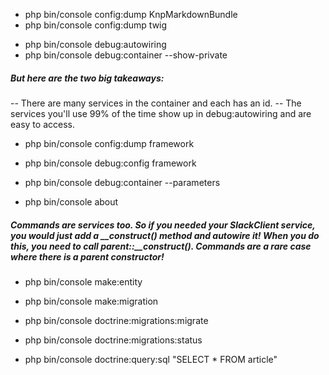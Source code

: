 * php bin/console config:dump KnpMarkdownBundle
* php bin/console config:dump twig

+ php bin/console debug:autowiring
+ php bin/console debug:container --show-private

##### But here are the two big takeaways:

-- There are many services in the container and each has an id.
-- The services you'll use 99% of the time show up in debug:autowiring and are easy to access.

+ php bin/console config:dump framework
+ php bin/console debug:config framework
+ php bin/console debug:container --parameters

+ php bin/console about

##### Commands are services too. So if you needed your SlackClient service, you would just add a __construct() method and autowire it! When you do this, you need to call parent::__construct(). Commands are a rare case where there is a parent constructor!

+ php bin/console make:entity
+ php bin/console make:migration
+ php bin/console doctrine:migrations:migrate
+ php bin/console doctrine:migrations:status

+ php bin/console doctrine:query:sql "SELECT * FROM article"